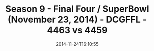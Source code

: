 ---
title: Season 9 - Final Four / SuperBowl (November 23, 2014) - DCGFFL - 4463 vs 4459
teams_score:
- team: 4463
  score:
- team: 4459
  score: 26
mvp: John Woods (Navy), Markco Stroman (Leaf)
game-ball: N/A
sportsperson: ''
season: 9
week:
date: '2014-11-24T16:10:55'
pageid: season-9-final-four-superbowl-4463-vs-4459
---